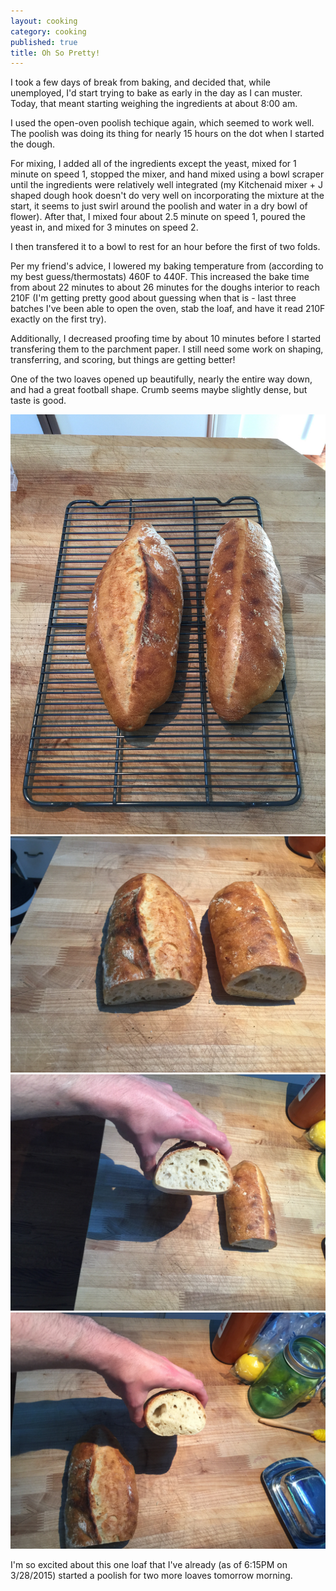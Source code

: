 ```yaml
---
layout: cooking
category: cooking
published: true
title: Oh So Pretty!
---
```


I took a few days of break from baking, and decided that, while unemployed, I'd start trying to bake as early in the day as I can muster. Today, that meant starting weighing the ingredients at about 8:00 am.

I used the open-oven poolish techique again, which seemed to work well. The poolish was doing its thing for nearly 15 hours on the dot when I started the dough.

For mixing, I added all of the ingredients except the yeast, mixed for 1 minute on speed 1, stopped the mixer, and hand mixed using a bowl scraper until the ingredients were relatively well integrated (my Kitchenaid mixer + J shaped dough hook doesn't do very well on incorporating the mixture at the start, it seems to just swirl around the poolish and water in a dry bowl of flower). After that, I mixed four about 2.5 minute on speed 1, poured the yeast in, and mixed for 3 minutes on speed 2.

I then transfered it to a bowl to rest for an hour before the first of two folds.

Per my friend's advice, I lowered my baking temperature from (according to my best guess/thermostats) 460F to 440F. This increased the bake time from about 22 minutes to about 26 minutes for the doughs interior to reach 210F (I'm getting pretty good about guessing when that is - last three batches I've been able to open the oven, stab the loaf, and have it read 210F exactly on the first try).

Additionally, I decreased proofing time by about 10 minutes before I started transfering them to the parchment paper. I still need some work on shaping, transferring, and scoring, but things are getting better!

One of the two loaves opened up beautifully, nearly the entire way down, and had a great football shape. Crumb seems maybe slightly dense, but taste is good.

![](/media/images/breads/2015-03-28/IMG_0162.jpg)
![](/media/images/breads/2015-03-28/IMG_0163.JPG)
![](/media/images/breads/2015-03-28/IMG_0164.JPG)
![](/media/images/breads/2015-03-28/IMG_0165.JPG)


I'm so excited about this one loaf that I've already (as of 6:15PM on 3/28/2015) started a poolish for two more loaves tomorrow morning.

